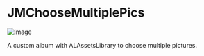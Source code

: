 # JMChooseMultiplePics

![image](https://github.com/JimWithJiang/JMChooseMultiplePics/Pic)


A custom album with ALAssetsLibrary to choose multiple pictures.
